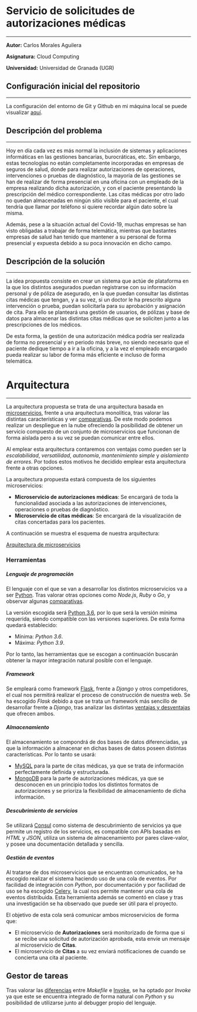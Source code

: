 # Servicio de solicitudes de autorizaciones médicas

---

**Autor:** Carlos Morales Aguilera

**Asignatura:** Cloud Computing

**Universidad:** Universidad de Granada (UGR)

## Configuración inicial del repositorio

---

La configuración del entorno de Git y Github en mi máquina local se puede visualizar [aquí](https://github.com/Carlosma7/CC-MedAuth/blob/main/doc/config_entorno.md).

## Descripción del problema

---

Hoy en día cada vez es más normal la inclusión de sistemas y aplicaciones informáticas en las gestiones bancarias, burocráticas, etc. Sin embargo, estas tecnologías no están completamente incorporadas en empresas de seguros de salud, donde para realizar autorizaciones de operaciones, intervenciones o pruebas de diagnóstico, la mayoría de las gestiones se han de realizar de forma presencial en una oficina con un empleado de la empresa realizando dicha autorización, y con el paciente presentando la prescripción del médico correspondiente. Las citas médicas por otro lado no quedan almacenadas en ningún sitio visible para el paciente, el cual tendría que llamar por teléfono si quiere recordar algún dato sobre la misma.

Además, pese a la situación actual del Covid-19, muchas empresas se han visto obligadas a trabajar de forma telemática, mientras que bastantes empresas de salud han tenido que mantener a su personal de forma presencial y expuesta debido a su poca innovación en dicho campo.


## Descripción de la solución

---

La idea propuesta consiste en crear un sistema que actúe de plataforma en la que los distintos asegurados puedan registrarse con su información personal y de póliza de asegurado, en la que puedan consultar las distintas citas médicas que tengan, y a su vez, si un doctor le ha prescrito alguna intervención o prueba, puedan solicitarla para su aprobación y asignación de cita. Para ello se planteará una gestión de usuarios, de pólizas y base de datos para almacenar las distintas citas médicas que se soliciten junto a las prescripciones de los médicos.

De esta forma, la gestión de una autorización médica podría ser realizada de forma no presencial y en periodo más breve, no siendo necesario que el paciente dedique tiempo a ir a la oficina, y a la vez el empleado encargado pueda realizar su labor de forma más eficiente e incluso de forma telemática.

# Arquitectura

---

La arquitectura propuesta se trata de una arquitectura basada en [microservicios](https://decidesoluciones.es/arquitectura-de-microservicios), frente a una arquitectura monolítica, tras valorar las distintas características y ver [comparativas](https://www.chakray.com/es/devops-arquitectura-monolitica-vs-microservicios/). De este modo podemos realizar un despliegue en la nube ofreciendo la posibilidad de obtener un servicio compuesto de un conjunto de microservicios que funcionan de forma aislada pero a su vez se puedan comunicar entre ellos.

Al emplear esta arquitectura contaremos con ventajas como pueden ser la *escalabilidad*, *versatilidad*, *autonomía*, *mantenimiento simple* y *aislamiento de errores*. Por todos estos motivos he decidido emplear esta arquitectura frente a otras opciones.

La arquitectura propuesta estará compuesta de los siguientes microservicios:

*  **Microservicio de autorizaciones médicas**: Se encargará de toda la funcionalidad asociada a las autorizaciones de intervenciones, operaciones o pruebas de diagnóstico.
*  **Microservicio de citas médicas**: Se encargará de la visualización de citas concertadas para los pacientes.

A continuación se muestra el esquema de nuestra arquitectura: 

[Arquitectura de microservicios](./doc/img/arquitectura.png "Arquitectura de microservicios")

### Herramientas

##### Lenguaje de programación

El lenguaje con el que se van a desarrollar los distintos microservicios va a ser [Python](https://www.python.org/). Tras valorar otras opciones como *Node.js*, *Ruby* o *Go*, y observar algunas [comparativas](https://www.clariontech.com/blog/5-best-technologies-to-build-microservices-architecture).

La versión escogida será [Python 3.6](https://www.python.org/downloads/release/python-360/), por lo que será la versión mínima requerida, siendo compatible con las versiones superiores. De esta forma quedará establecido:

* Mínima: *Python 3.6*.
* Máxima: *Python 3.9*.

Por lo tanto, las herramientas que se escogan a continuación buscarán obtener la mayor integración natural posible con el lenguaje.

##### Framework

Se empleará como framework [Flask](https://flask.palletsprojects.com/en/1.1.x/), frente a *Django* y otros competidores, el cual nos permitirá realizar el proceso de construcción de nuestra web. Se ha escogido *Flask* debido a que se trata un framework más sencillo de desarrollar frente a *Django*, tras analizar las distintas [ventajas y desventajas](https://openwebinars.net/blog/django-vs-flask/) que ofrecen ambos.

##### Almacenamiento

El almacenamiento se compondrá de dos bases de datos diferenciadas, ya que la información a almacenar en dichas bases de datos poseen distintas características. Por lo tanto se usará:

* [MySQL](https://www.mysql.com/) para la parte de citas médicas, ya que se trata de información perfectamente definida y estructurada.
* [MongoDB](https://www.mongodb.com/es) para la parte de autorizaciones médicas, ya que se desconocen en un principio todos los distintos formatos de autorizaciones y se prioriza la flexibilidad de almacenamiento de dicha información.

##### Descubrimiento de servicios

Se utilizará [Consul](https://www.consul.io/) como sistema de descubrimiento de servicios ya que permite un registro de los servicios, es compatible con APIs basadas en *HTML* y *JSON*, utiliza un sistema de almacenamiento por pares clave-valor, y posee una documentación detallada y sencilla.

##### Gestión de eventos

Al tratarse de dos microservicios que se encuentran comunicados, se ha escogido realizar el sistema haciendo uso de una cola de eventos. Por facilidad de integración con *Python*, por documentación y por facilidad de uso se ha escogido [Celery](https://docs.celeryproject.org/en/stable/), la cual nos permite mantener una cola de eventos distribuida. Esta herramienta además se comentó en clase y tras una investigación se ha observado que puede ser útil para el proyecto.

El objetivo de esta cola será comunicar ambos microservicios de forma que:

* El microservicio de **Autorizaciones** será monitorizado de forma que si se recibe una solicitud de autorización aprobada, esta envíe un mensaje al microservicio de **Citas**.
* El microservicio de **Citas** a su vez enviará notificaciones de cuando se concierta una cita al paciente.

## Gestor de tareas

Tras valorar las [diferencias](https://github.com/kipyin/pokemaster/issues/8) entre *Makefile* e [Invoke](http://www.pyinvoke.org/), se ha optado por *Invoke* ya que este se encuentra integrado de forma natural con *Python* y su posibilidad de utilizarse junto al debugger propio del lenguaje.
